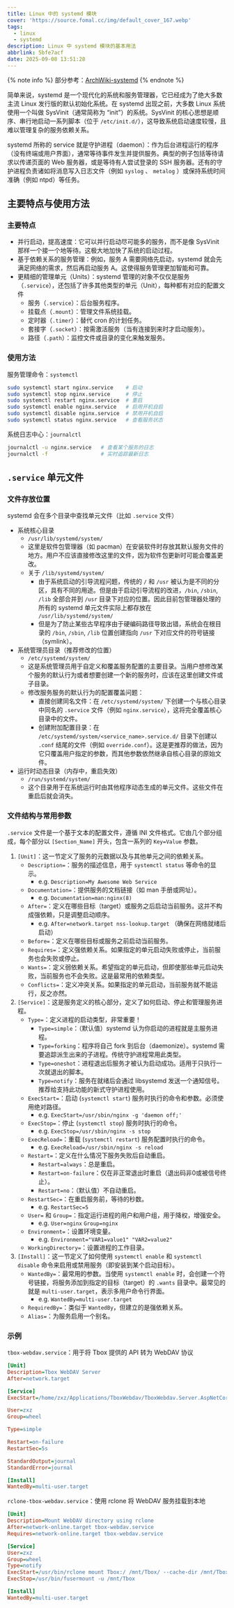 ```yaml
---
title: Linux 中的 systemd 模块
cover: 'https://source.fomal.cc/img/default_cover_167.webp'
tags:
  - linux
  - systemd
description: Linux 中 systemd 模块的基本用法
abbrlink: 5bfe7acf
date: 2025-09-08 13:51:28
---
```


{% note info %}
部分参考：[ArchWiki-systemd](https://wiki.archlinux.org/title/Systemd)
{% endnote %}

简单来说，systemd 是一个现代化的系统和服务管理器，它已经成为了绝大多数主流 Linux 发行版的默认初始化系统。在 systemd 出现之前，大多数 Linux 系统使用一个叫做 SysVinit（通常简称为 “init”）的系统。SysVinit 的核心思想是顺序、串行地启动一系列脚本（位于 `/etc/init.d/`），这导致系统启动速度较慢，且难以管理复杂的服务依赖关系。

systemd 所称的 service 就是守护进程（daemon）：作为后台进程运行的程序（没有终端或用户界面），通常等待事件发生并提供服务。典型的例子包括等待请求以传递页面的 Web 服务器，或是等待有人尝试登录的 SSH 服务器。还有的守护进程负责诸如将消息写入日志文件（例如 `syslog` 、 `metalog` ）或保持系统时间准确（例如 ntpd）等任务。

## 主要特点与使用方法
### 主要特点
* 并行启动，提高速度：它可以并行启动尽可能多的服务，而不是像 SysVinit 那样一个接一个地等待。这极大地加快了系统的启动过程。
* 基于依赖关系的服务管理：例如，服务 A 需要网络先启动，systemd 就会先满足网络的需求，然后再启动服务 A。这使得服务管理更加智能和可靠。
* 更精细的管理单元（Units）：systemd 管理的对象不仅仅是服务（`.service`），还包括了许多其他类型的单元（Unit），每种都有对应的配置文件
  * 服务（`.service`）：后台服务程序。
  * 挂载点（`.mount`）：管理文件系统挂载。
  * 定时器（`.timer`）：替代 cron 的计划任务。
  * 套接字（`.socket`）：按需激活服务（当有连接到来时才启动服务）。
  * 路径（`.path`）：监控文件或目录的变化来触发服务。

### 使用方法
服务管理命令：`systemctl`
```bash
sudo systemctl start nginx.service    # 启动
sudo systemctl stop nginx.service     # 停止
sudo systemctl restart nginx.service  # 重启
sudo systemctl enable nginx.service   # 启用开机自启
sudo systemctl disable nginx.service  # 禁用开机自启
sudo systemctl status nginx.service   # 查看服务状态
```


系统日志中心：`journalctl`
```bash
journalctl -u nginx.service   # 查看某个服务的日志
journalctl -f                 # 实时追踪最新日志
```

## `.service` 单元文件
### 文件存放位置
systemd 会在多个目录中查找单元文件（比如 `.service` 文件）
* 系统核心目录
  * `/usr/lib/systemd/system/`
  * 这里是软件包管理器（如 pacman）在安装软件时存放其默认服务文件的地方。用户不应该直接修改这里的文件，因为软件包更新时可能会覆盖更改。
  * 关于 `/lib/systemd/system/`
    * 由于系统启动的引导流程问题，传统的 `/` 和 `/usr` 被认为是不同的分区，具有不同的用途。但是由于启动引导流程的改进，`/bin`, `/sbin`, `/lib` 全部合并到 `/usr` 目录下对应的位置。因此目前包管理器处理的所有的 systemd 单元文件实际上都存放在 `/usr/lib/systemd/system/`
    * 但是为了防止某些古早程序由于硬编码路径导致出错，系统会在根目录的 `/bin`, `/sbin`, `/lib` 位置创建指向 `/usr` 下对应文件的符号链接（symlink）。
* 系统管理员目录（推荐修改的位置）
  * `/etc/systemd/system/`
  * 这是系统管理员用于自定义和覆盖服务配置的主要目录。当用户想修改某个服务的默认行为或者想要创建一个新的服务时，应该在这里创建文件或子目录。
  * 修改服务服务的默认行为的配置覆盖问题：
    * 直接创建同名文件：在 `/etc/systemd/system/` 下创建一个与核心目录中同名的 `.service` 文件（例如 `nginx.service`），这将完全覆盖核心目录中的文件。
    * 创建附加配置目录：在 `/etc/systemd/system/<service_name>.service.d/` 目录下创建以 `.conf` 结尾的文件（例如 `override.conf`）。这是更推荐的做法，因为它只覆盖用户指定的参数，而其他参数依然继承自核心目录的原始文件。
* 运行时动态目录（内存中，重启失效）
  * `/run/systemd/system/`
  * 这个目录用于在系统运行时由其他程序动态生成的单元文件。这些文件在重启后就会消失。

### 文件结构与常用参数
`.service` 文件是一个基于文本的配置文件，遵循 INI 文件格式。它由几个部分组成，每个部分以 `[Section_Name]` 开头，包含一系列的 `Key=Value` 参数。

1. `[Unit]`：这一节定义了服务的元数据以及与其他单元之间的依赖关系。
   * `Description=`：服务的描述信息，用于 `systemctl status` 等命令的显示。
     * e.g. `Description=My Awesome Web Service`
   * `Documentation=`：提供服务的文档链接（如 man 手册或网址）。
     * e.g. `Documentation=man:nginx(8)`
   * `After=`：定义在哪些目标（target）或服务之后启动当前服务。这并不构成强依赖，只是调整启动顺序。
     * e.g. `After=network.target nss-lookup.target` （确保在网络就绪后启动）
   * `Before=`：定义在哪些目标或服务之前启动当前服务。
   * `Requires=`：定义强依赖关系。如果指定的单元启动失败或停止，当前服务也会失败或停止。
   * `Wants=`：定义弱依赖关系。希望指定的单元启动，但即使那些单元启动失败，当前服务也不会失败。这是最常用的依赖类型。
   * `Conflicts=`：定义冲突关系。如果指定的单元启动，当前服务就不能运行，反之亦然。
2. `[Service]`：这是服务定义的核心部分，定义了如何启动、停止和管理服务进程。
   * `Type=`：定义进程的启动类型，非常重要！
     * `Type=simple`：（默认值）systemd 认为你启动的进程就是主服务进程。
     * `Type=forking`：程序将自己 fork 到后台（daemonize）。systemd 需要追踪派生出来的子进程。传统守护进程常用此类型。
     * `Type=oneshot`：进程退出后服务才被认为启动成功。适用于只执行一次就退出的脚本。
     * `Type=notify`：服务在就绪后会通过 libsystemd 发送一个通知信号。推荐给支持此功能的新式守护进程使用。
   * `ExecStart=`：启动 (`systemctl start`) 服务时执行的命令和参数。必须使用绝对路径。
     * e.g. `ExecStart=/usr/sbin/nginx -g 'daemon off;'`
   * `ExecStop=`：停止 (`systemctl stop`) 服务时执行的命令。
     * e.g. `ExecStop=/usr/sbin/nginx -s stop`
   * `ExecReload=`：重载 (`systemctl restart`) 服务配置时执行的命令。
     * e.g. `ExecReload=/usr/sbin/nginx -s reload`
   * `Restart=`：定义在什么情况下服务失败后自动重启。
     * `Restart=always`：总是重启。
     * `Restart=on-failure`：仅在非正常退出时重启（退出码非0或被信号终止）。
     * `Restart=no`：（默认值）不自动重启。
   * `RestartSec=`：在重启服务前，等待的秒数。
     * e.g. `RestartSec=5`
   * `User=` 和 `Group=`：指定运行进程的用户和用户组，用于降权，增强安全。
     * e.g. `User=nginx` `Group=nginx`
   * `Environment=`：设置环境变量。
     * e.g. `Environment="VAR1=value1" "VAR2=value2"`
   * `WorkingDirectory=`：设置进程的工作目录。
3. `[Install]`：这一节定义了如何使用 `systemctl enable` 和 `systemctl disable` 命令来启用或禁用服务（即安装到某个启动目标）。
   * `WantedBy=`：最常用的参数。当使用 `systemctl enable` 时，会创建一个符号链接，将服务添加到指定的目标（target）的 `.wants` 目录中。最常见的就是 `multi-user.target`，表示多用户命令行界面。
     * e.g. `WantedBy=multi-user.target`
   * `RequiredBy=`：类似于 `WantedBy`，但建立的是强依赖关系。
   * `Alias=`：为服务启用一个别名。

### 示例
`tbox-webdav.service`：用于将 Tbox 提供的 API 转为 WebDAV 协议
```ini
[Unit]
Description=Tbox WebDAV Server
After=network.target

[Service]
ExecStart=/home/zxz/Applications/TboxWebdav/TboxWebdav.Server.AspNetCore

User=zxz
Group=wheel

Type=simple

Restart=on-failure
RestartSec=5s

StandardOutput=journal
StandardError=journal

[Install]
WantedBy=multi-user.target
```

`rclone-tbox-webdav.service`：使用 rclone 将 WebDAV 服务挂载到本地
```ini
[Unit]
Description=Mount WebDAV directory using rclone
After=network-online.target tbox-webdav.service
Requires=network-online.target tbox-webdav.service

[Service]
User=zxz
Group=wheel
Type=notify
ExecStart=/usr/bin/rclone mount Tbox:/ /mnt/Tbox/ --cache-dir /mnt/Tbox_cache --allow-non-empty --vfs-cache-mode full --vfs-cache-max-age 2h --vfs-cache-max-size 5G --vfs-read-chunk-size 64M --buffer-size 64M
ExecStop=/usr/bin/fusermount -u /mnt/Tbox

[Install]
WantedBy=multi-user.target
```
